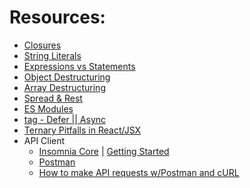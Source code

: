 # Resources:

* [Closures]()
* [String Literals]()
* [Expressions vs Statements]()
* [Object Destructuring]()
* [Array Destructuring]()
* [Spread & Rest]()
* [ES Modules]()
* [<scripts> tag - Defer || Async ](https://curiosum.dev/blog/seo-speed-script-tags-async-vs-defer)
* [Ternary Pitfalls in React/JSX](https://kentcdodds.com/blog/use-ternaries-rather-than-and-and-in-jsx)
* API Client
    * [Insomnia Core](https://insomnia.rest/download/) | [Getting Started](https://support.insomnia.rest/article/11-getting-started)
    * [Postman](https://www.postman.com/downloads/)
    * [How to make API requests w/Postman and cURL](https://www.taniarascia.com/making-api-requests-postman-curl)